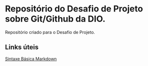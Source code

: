 # Repositório do Desafio de Projeto sobre Git/Github da DIO.
Repositório criado para o Desafio de Projeto.

## Links úteis
[Sintaxe Básica Markdown](https://www.markdownguide.org/basic-syntax/)
